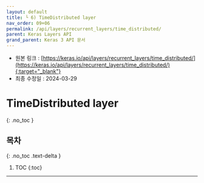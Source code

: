 ```yaml
---
layout: default
title: └ 6) TimeDistributed layer
nav_order: 09+06
permalink: /api/layers/recurrent_layers/time_distributed/
parent: Keras Layers API
grand_parent: Keras 3 API 문서
---
```


* 원본 링크 : [https://keras.io/api/layers/recurrent_layers/time_distributed/](https://keras.io/api/layers/recurrent_layers/time_distributed/){:target="_blank"}
* 최종 수정일 : 2024-03-29

# TimeDistributed layer
{: .no_toc }

## 목차
{: .no_toc .text-delta }

1. TOC
{:toc}

---
